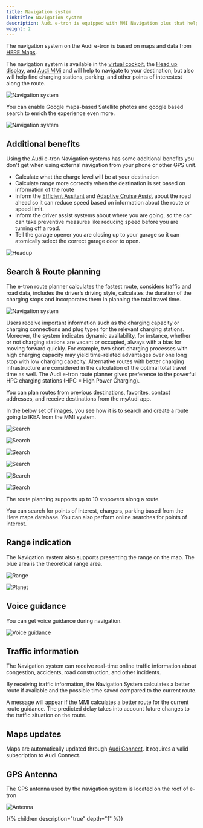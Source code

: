 ```yaml
---
title: Navigation system
linktitle: Navigation system
description: Audi e-tron is equipped with MMI Navigation plus that helps to navigate to the destination.
weight: 2
---
```


The navigation system on the Audi e-tron is based on maps and data from [HERE Maps](https://www.here.com/strategic-alliances/audi/IVIdemo).

The navigation system is available in the [virtual cockpit](../virtualcockpit/), the [Head up display](../headupdisplay/), and [Audi MMi](../mmi/) and will help to navigate to your destination, but also will help find charging stations, parking, and other points of interestest along the route.

![Navigation system](navigation.jpg "The Navigation system in Virtual Cockpit and MMI")

You can enable Google maps-based Satellite photos and google based search to enrich the experience even more.

![Navigation system](navigation2.jpg "The Navigation system in Virtual Cockpit with google maps satellite images")

## Additional benefits

Using the Audi e-tron Navigation systems has some additional benefits you don't get when using external navigation from your phone or other GPS unit.

- Calculate what the charge level will be at your destination
- Calculate range more correctly when the destination is set based on information of the route
- Inform the [Efficient Assitant](/models/e-tron/technology/drivingassistance/predictiveefficiencyassist/) and [Adaptive Cruise Assist](/models/e-tron/technology/drivingassistance/adaptivecruiseassist/) about the road ahead so it can reduce speed based on information about the route or speed limit.
- Inform the driver assist systems about where you are going, so the car can take preventive measures like reducing speed before you are turning off a road.
- Tell the garage opener you are closing up to your garage so it can atomically select the correct garage door to open.

![Headup](headup.jpg "Head-up display with route info and efficiency assistant suggesting to slow down")

## Search & Route planning

The e-tron route planner calculates the fastest route, considers traffic and road data, includes the driver’s driving style, calculates the duration of the charging stops and incorporates them in planning the total travel time.

![Navigation system](navigation3.jpg "The Navigation system in Virtual Cockpit with google maps satellite images")

Users receive important information such as the charging capacity or charging connections and plug types for the relevant charging stations. Moreover, the system indicates dynamic availability, for instance, whether or not charging stations are vacant or occupied, always with a bias for moving forward quickly. For example, two short charging processes with high charging capacity may yield time-related advantages over one long stop with low charging capacity. Alternative routes with better charging infrastructure are considered in the calculation of the optimal total travel time as well. The Audi e-tron route planner gives preference to the powerful HPC charging stations (HPC = High Power Charging).

You can plan routes from previous destinations, favorites, contact addresses, and receive destinations from the myAudi app.

In the below set of images, you see how it is to search and create a route going to IKEA from the MMI system.

![Search](search1.jpg "Step 1: Search for IKEA")

![Search](search2.jpg "Step 2: Selecting correct search result and pressing start")

![Search](search3.jpg "Step 3: Navigation informs that you don't have enough charge going to IKEA and suggest adding charging along the route")

![Search](search4.jpg "Step 4: Suggested charging stops including expected battery state of charge at destination")

![Search](search5.jpg "Step 5: Planned route")

![Search](search6.jpg "When driving the lower MMI screen supports handwriting for search")

The route planning supports up to 10 stopovers along a route.

You can search for points of interest, chargers, parking based from the Here maps database. You can also perform online searches for points of interest.

## Range indication

The Navigation system also supports presenting the range on the map. The blue area is the theoretical range area.

![Range](range.jpg "The Range indicated with the blue area")

![Planet](planet.jpg "You can cover the whole planet with your all-electric Audi")

## Voice guidance

You can get voice guidance during navigation.

![Voice guidance](voiceguidance.jpg "You can control how much voice guidance you need")

## Traffic information

The Navigation system can receive real-time online traffic information about congestion, accidents, road construction, and other incidents.

By receiving traffic information, the Navigation System calculates a better route if available and the possible time saved compared to the current route.

A message will appear if the MMI calculates a better route for the current route guidance. The predicted delay takes into account future  changes to the traffic situation on the route. 

## Maps updates

Maps are automatically updated through [Audi Connect](/technology/audiconnect/). It requires a valid subscription to Audi Connect.

## GPS Antenna

The GPS antenna used by the navigation system is located on the roof of e-tron

![Antenna](antenna.jpg "GPS antenna on roof of e-tron and e-tron Sportback")

{{% children description="true" depth="1" %}}
